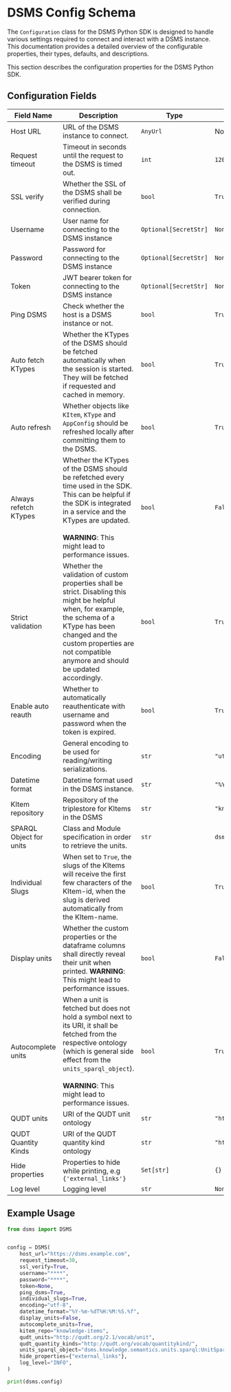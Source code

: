 # DSMS Config Schema

The `Configuration` class for the DSMS Python SDK is designed to handle various settings required to connect and interact with a DSMS instance. This documentation provides a detailed overview of the configurable properties, their types, defaults, and descriptions.


This section describes the configuration properties for the DSMS Python SDK.

## Configuration Fields
| Field Name            | Description                                                                                                                                                                                                                                                                                                                               | Type                 | Default                      | Property Namespace      | Required/Optional | Environment Variable          |
|-----------------------|-------------------------------------------------------------------------------------------------------------------------------------------------------------------------------------------------------------------------------------------------------------------------------------------------------------------------------------------|----------------------|------------------------------|-------------------------|-------------------|-------------------------------|
| Host URL              | URL of the DSMS instance to connect.                                                                                                                                                                                                                                                                | `AnyUrl`             | Not Applicable               | `host_url`              | Required          | `DSMS_HOST_URL`               |
| Request timeout       | Timeout in seconds until the request to the DSMS is timed out.                                                                                                                                                                                                                                      | `int`                | `120`                        | `request_timeout`       | Optional          | `DSMS_REQUEST_TIMEOUT`        |
| SSL verify            | Whether the SSL of the DSMS shall be verified during connection.                                                                                                                                                                                                                                    | `bool`               | `True`                       | `ssl_verify`            | Optional          | `DSMS_SSL_VERIFY`             |
| Username              | User name for connecting to the DSMS instance                                                                                                                                                                                                                                                       | `Optional[SecretStr]`| `None`                       | `username`              | Optional          | `DSMS_USERNAME`               |
| Password              | Password for connecting to the DSMS instance                                                                                                                                                                                                                                                        | `Optional[SecretStr]`| `None`                       | `password`              | Optional          | `DSMS_PASSWORD`               |
| Token                 | JWT bearer token for connecting to the DSMS instance                                                                                                                                                                                                                                                | `Optional[SecretStr]`| `None`                       | `token`                 | Optional          | `DSMS_TOKEN`                  |
| Ping DSMS             | Check whether the host is a DSMS instance or not.                                                                                                                                                                                                                                                   | `bool`               | `True`                       | `ping_dsms`             | Optional          | `DSMS_PING_DSMS`              |
| Auto fetch KTypes     | Whether the KTypes of the DSMS should be fetched automatically when the session is started. They will be fetched if requested and cached in memory.                                                                                                                                                | `bool`               | `True`                       | `auto_fetch_ktypes`     | Optional          | `DSMS_AUTO_FETCH_KTYPES`      |
| Auto refresh     | Whether objects like `KItem`, `KType` and `AppConfig` should be refreshed locally after committing them to the DSMS.                                                                                            | `bool`               | `True`                       | `auto_refresh`     | Optional          | `DSMS_AUTO_REFRESH`      |
| Always refetch KTypes | Whether the KTypes of the DSMS should be refetched every time used in the SDK. This can be helpful if the SDK is integrated in a service and the KTypes are updated.<br><br>**WARNING**: This might lead to performance issues.                                                                    | `bool`               | `False`                      | `always_refetch_ktypes` | Optional          | `DSMS_ALWAYS_REFETCH_KTYPES`  |
| Strict validation     | Whether the validation of custom properties shall be strict. Disabling this might be helpful when, for example, the schema of a KType has been changed and the custom properties are not compatible anymore and should be updated accordingly.                                                    | `bool`               | `True`                       | `strict_validation`     | Optional          | `DSMS_STRICT_VALIDATION`      |
| Enable auto reauth    | Whether to automatically reauthenticate with username and password when the token is expired.                                                                                                                                                                                                       | `bool`               | `True`                       | `enable_auto_reauth`    | Optional          | `DSMS_ENABLE_AUTO_REAUTH`     |
| Encoding              | General encoding to be used for reading/writing serializations.                                                                                                                                                                                                                                     | `str`                | `"utf-8"`                    | `encoding`              | Optional          | `DSMS_ENCODING`               |
| Datetime format       | Datetime format used in the DSMS instance.                                                                                                                                                                                                                                                          | `str`                | `"%Y-%m-%dT%H:%M:%S.%f"`     | `datetime_format`       | Optional          | `DSMS_DATETIME_FORMAT`        |
| KItem repository      | Repository of the triplestore for KItems in the DSMS                                                                                                                                                                                                                                                | `str`                | `"knowledge"`                | `kitem_repo`            | Optional          | `DSMS_KITEM_REPO`             |
| SPARQL Object for units| Class and Module specification in order to retrieve the units.                                                                                                                                                                                                                                     | `str`                | `dsms.knowledge.semantics.units.sparql:UnitSparqlQuery` | `units_sparql_object`   | Optional          | `DSMS_UNITS_SPARQL_OBJECT`    |
| Individual Slugs      | When set to `True`, the slugs of the KItems will receive the first few characters of the KItem-id, when the slug is derived automatically from the KItem-name.                                                                                                                                     | `bool`               | `True`                       | `individual_slugs`      | Optional          | `DSMS_INDIVIDUAL_SLUGS`       |
| Display units         | Whether the custom properties or the dataframe columns shall directly reveal their unit when printed. **WARNING**: This might lead to performance issues.                                                                                                                                          | `bool`               | `False`                      | `display_units`         | Optional          | `DSMS_DISPLAY_UNITS`          |
| Autocomplete units    | When a unit is fetched but does not hold a symbol next to its URI, it shall be fetched from the respective ontology (which is general side effect from the `units_sparql_object`).<br><br>**WARNING**: This might lead to performance issues.                                                     | `bool`               | `True`                       | `autocomplete_units`    | Optional          | `DSMS_AUTOCOMPLETE_UNITS`     |
| QUDT units            | URI of the QUDT unit ontology                                                                                                                                                                                                                                                                       | `str`                | `"http://qudt.org/2.1/vocab/unit"` | `qudt_units`        | Optional          | `DSMS_QUDT_UNITS`             |
| QUDT Quantity Kinds   | URI of the QUDT quantity kind ontology                                                                                                                                                                                                                                                              | `str`                | `"http://qudt.org/vocab/quantitykind/"` | `qudt_quantity_kinds`| Optional          | `DSMS_QUDT_QUANTITY_KINDS`    |
| Hide properties       | Properties to hide while printing, e.g `{'external_links'}`                                                                                                                                                                                                                                         | `Set[str]`           | `{}`                         | `hide_properties`       | Optional          | `DSMS_HIDE_PROPERTIES`        |
| Log level             | Logging level                                                                                                                                                                                                                                                                                       | `str`                | `None`                       | `log_level`             | Optional          | `DSMS_LOG_LEVEL`              |

## Example Usage
```python
from dsms import DSMS


config = DSMS(
    host_url="https://dsms.example.com",
    request_timeout=30,
    ssl_verify=True,
    username="****",
    password="****",
    token=None,
    ping_dsms=True,
    individual_slugs=True,
    encoding="utf-8",
    datetime_format="%Y-%m-%dT%H:%M:%S.%f",
    display_units=False,
    autocomplete_units=True,
    kitem_repo="knowledge-items",
    qudt_units="http://qudt.org/2.1/vocab/unit",
    qudt_quantity_kinds="http://qudt.org/vocab/quantitykind/",
    units_sparql_object="dsms.knowledge.semantics.units.sparql:UnitSparqlQuery",
    hide_properties={"external_links"},
    log_level="INFO",
)

print(dsms.config)
```
